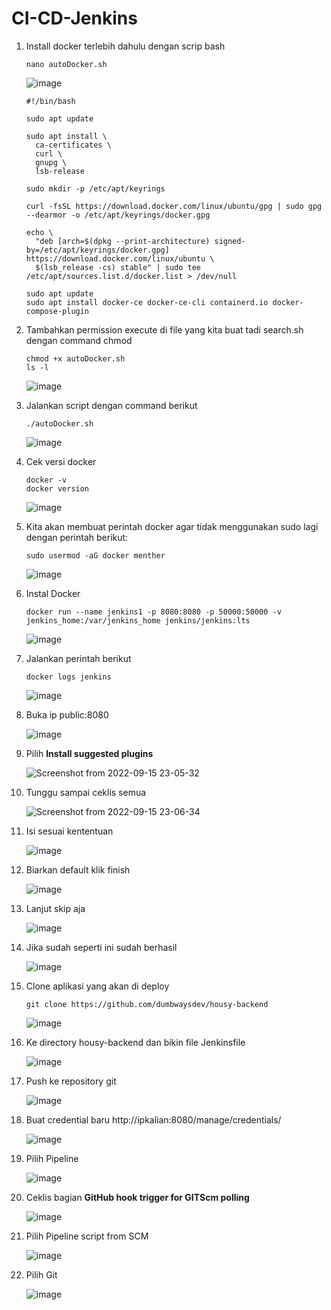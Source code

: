 # CI-CD-Jenkins

1. Install docker terlebih dahulu dengan scrip bash

       nano autoDocker.sh
         
   ![image](https://user-images.githubusercontent.com/40049149/189819171-3692ccee-b0bf-4cfd-9cd0-0857b26e802f.png)
   
       #!/bin/bash

       sudo apt update

       sudo apt install \
         ca-certificates \
         curl \
         gnupg \
         lsb-release

       sudo mkdir -p /etc/apt/keyrings

       curl -fsSL https://download.docker.com/linux/ubuntu/gpg | sudo gpg --dearmor -o /etc/apt/keyrings/docker.gpg

       echo \
         "deb [arch=$(dpkg --print-architecture) signed-by=/etc/apt/keyrings/docker.gpg] https://download.docker.com/linux/ubuntu \
         $(lsb_release -cs) stable" | sudo tee /etc/apt/sources.list.d/docker.list > /dev/null

       sudo apt update
       sudo apt install docker-ce docker-ce-cli containerd.io docker-compose-plugin

2. Tambahkan permission execute di file yang kita buat tadi search.sh dengan command chmod

       chmod +x autoDocker.sh
       ls -l

   ![image](https://user-images.githubusercontent.com/40049149/189820014-51e4f4f9-00fb-48a2-8f3f-9f8018a6c802.png)

3. Jalankan script dengan command berikut

       ./autoDocker.sh

   ![image](https://user-images.githubusercontent.com/40049149/189820208-d1836bae-f59b-4f29-af60-3a18143bec25.png)

4. Cek versi docker

       docker -v
       docker version
    
   ![image](https://user-images.githubusercontent.com/40049149/189824694-9e9b74ee-2514-42c7-b37f-30dc2c249973.png)

5. Kita akan membuat perintah docker agar tidak menggunakan sudo lagi dengan perintah berikut:

       sudo usermod -aG docker menther

   ![image](https://user-images.githubusercontent.com/40049149/189825815-5672e9ee-2917-4049-871e-8fcf6eab13b4.png)

6. Instal Docker

       docker run --name jenkins1 -p 8080:8080 -p 50000:50000 -v jenkins_home:/var/jenkins_home jenkins/jenkins:lts

   ![image](https://user-images.githubusercontent.com/40049149/190441802-a8802204-8f6f-47ed-8456-05003143d4cf.png)

7. Jalankan perintah berikut 

       docker logs jenkins
       
   ![image](https://user-images.githubusercontent.com/40049149/190452622-94bf88ac-5717-45bd-8df5-09138005418d.png)

8. Buka ip public:8080 

   ![image](https://user-images.githubusercontent.com/40049149/190452820-2d957736-45a0-4c12-8732-93b1594d1f89.png)

9. Pilih __Install suggested plugins__

   ![Screenshot from 2022-09-15 23-05-32](https://user-images.githubusercontent.com/40049149/190453292-676f9fe5-3f12-474b-b6ae-cca0e465de41.png)

10. Tunggu sampai ceklis semua

    ![Screenshot from 2022-09-15 23-06-34](https://user-images.githubusercontent.com/40049149/190453395-a70de0b1-4822-4b04-b6c4-8bf5a8805af1.png)

11. Isi sesuai kententuan

    ![image](https://user-images.githubusercontent.com/40049149/190453699-54ccaf45-e894-4e4b-8811-4aace8778179.png)

12. Biarkan default klik finish

    ![image](https://user-images.githubusercontent.com/40049149/190453786-8f3657d7-c773-445c-989b-648aa8dd502c.png)   

13. Lanjut skip aja

    ![image](https://user-images.githubusercontent.com/40049149/190453925-1b3c0c25-f684-4ffb-bebf-83bc15d3a573.png)

14. Jika sudah seperti ini sudah berhasil

    ![image](https://user-images.githubusercontent.com/40049149/190454037-64588e23-8320-48fa-89bc-f61114c6f97d.png) 

15. Clone aplikasi yang akan di deploy

        git clone https://github.com/dumbwaysdev/housy-backend

    ![image](https://user-images.githubusercontent.com/40049149/190454708-682113a7-29c7-4805-9087-939f2559b549.png)

16. Ke directory housy-backend dan bikin file Jenkinsfile

    ![image](https://user-images.githubusercontent.com/40049149/190456558-5bc9b92d-79a4-4cbf-bf71-b004689a64d1.png)

17. Push ke repository git

    ![image](https://user-images.githubusercontent.com/40049149/190462386-517a9e69-d0cf-498f-a004-2e8a9a476ab8.png)

18. Buat credential baru http://ipkalian:8080/manage/credentials/

    ![image](https://user-images.githubusercontent.com/40049149/190463577-826e46d1-c39d-48eb-964c-76003c72b7fb.png)

19. Pilih Pipeline

    ![image](https://user-images.githubusercontent.com/40049149/190463886-0c8986ab-c76c-45bd-a1ed-97f36cbcedf8.png)

20. Ceklis bagian __GitHub hook trigger for GITScm polling__

    ![image](https://user-images.githubusercontent.com/40049149/190464499-556bb996-7248-44e1-a8f1-3668f49bd1ac.png)

21. Pilih Pipeline script from SCM

    ![image](https://user-images.githubusercontent.com/40049149/190465515-d23c59e8-4a52-41a4-b328-2c3cb62f1c04.png)

22. Pilih Git

    ![image](https://user-images.githubusercontent.com/40049149/190465777-c47bc566-1e6c-480d-a7cb-117f851e9483.png)


























